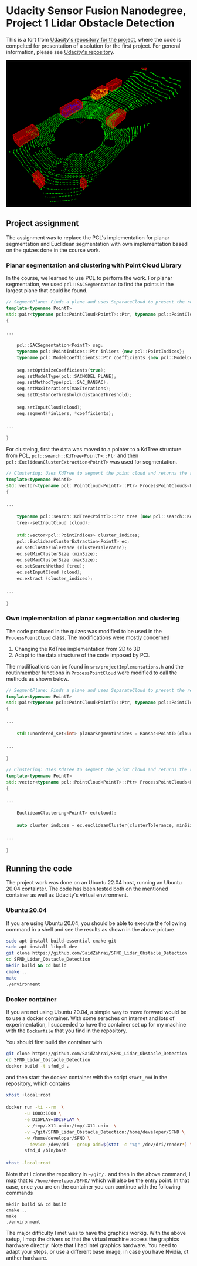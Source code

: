# Udacity Sensor Fusion Nanodegree, Project 1 Lidar Obstacle Detection

This is a fort from [Udacity's repository for the project](https://github.com/udacity/SFND_Lidar_Obstacle_Detection), where the code is compelted for presentation of a solution for the first project. For general information, please see [Udacity's repository](https://github.com/udacity/SFND_Lidar_Obstacle_Detection).

<img src="media/Viewer.png" width="700" height="400" />


## Project assignment
The assignment was to replace the PCL's implementation for planar segmentation and Euclidean segmentation with own implementation based on the quizes done in the course work.

### Planar segmentation and clustering with Point Cloud Library
In the course, we learned to use PCL to perform the work. For planar segmentation, we used `pcl::SACSegmentation` to find the points in the largest plane that could be found.
```C++
// SegmentPlane: Finds a plane and uses SeparateCloud to present the results as two separate point clouds
template<typename PointT>
std::pair<typename pcl::PointCloud<PointT>::Ptr, typename pcl::PointCloud<PointT>::Ptr> ProcessPointClouds<PointT>::SegmentPlane(typename pcl::PointCloud<PointT>::Ptr cloud, int maxIterations, float distanceThreshold)
{

...

    pcl::SACSegmentation<PointT> seg;
    typename pcl::PointIndices::Ptr inliers {new pcl::PointIndices};
    typename pcl::ModelCoefficients::Ptr coefficients {new pcl::ModelCoefficients};

    seg.setOptimizeCoefficients(true);
    seg.setModelType(pcl::SACMODEL_PLANE);
    seg.setMethodType(pcl::SAC_RANSAC);
    seg.setMaxIterations(maxIterations);
    seg.setDistanceThreshold(distanceThreshold);

    seg.setInputCloud(cloud);
    seg.segment(*inliers, *coefficients);

...

}
```

For clusteing, first the data was moved to a pointer to a KdTree structure from PCL, `pcl::search::KdTree<PointT>::Ptr` and then `pcl::EuclideanClusterExtraction<PointT>` was used for segmentation.

```C++
// Clustering: Uses KdTree to segment the point cloud and returns the result as a vector of point clouds of the segments
template<typename PointT>
std::vector<typename pcl::PointCloud<PointT>::Ptr> ProcessPointClouds<PointT>::Clustering(typename pcl::PointCloud<PointT>::Ptr cloud, float clusterTolerance, int minSize, int maxSize)
{

...

    typename pcl::search::KdTree<PointT>::Ptr tree (new pcl::search::KdTree<PointT>);
    tree->setInputCloud (cloud);

    std::vector<pcl::PointIndices> cluster_indices;
    pcl::EuclideanClusterExtraction<PointT> ec;
    ec.setClusterTolerance (clusterTolerance);
    ec.setMinClusterSize (minSize);
    ec.setMaxClusterSize (maxSize);
    ec.setSearchMethod (tree);
    ec.setInputCloud (cloud);
    ec.extract (cluster_indices);

...

}
```

### Own implementation of planar segmentation and clustering
The code produced in the quizes was modified to be used in the `ProcessPointCloud` class. The modifications were mostly concerned

1. Changing the KdTree implementation from 2D to 3D
2. Adapt to the data structure of the code imposed by PCL

The modifications can be found in `src/projectImplementations.h` and the routinmember functions in `ProcessPointCloud` were modified to call the methods as shown below.

```C++
// SegmentPlane: Finds a plane and uses SeparateCloud to present the results as two separate point clouds
template<typename PointT>
std::pair<typename pcl::PointCloud<PointT>::Ptr, typename pcl::PointCloud<PointT>::Ptr> ProcessPointClouds<PointT>::SegmentPlane(typename pcl::PointCloud<PointT>::Ptr cloud, int maxIterations, float distanceThreshold)
{

...

    std::unordered_set<int> planarSegmentIndices = Ransac<PointT>(cloud, maxIterations, distanceThreshold);

...

}
```


```C++
// Clustering: Uses KdTree to segment the point cloud and returns the result as a vector of point clouds of the segments
template<typename PointT>
std::vector<typename pcl::PointCloud<PointT>::Ptr> ProcessPointClouds<PointT>::Clustering(typename pcl::PointCloud<PointT>::Ptr cloud, float clusterTolerance, int minSize, int maxSize)
{

...

    EuclideanClustering<PointT> ec(cloud);

    auto cluster_indices = ec.euclideanCluster(clusterTolerance, minSize, maxSize);

...

}
```

## Running the code

The project work was done on an Ubuntu 22.04 host, running an Ubuntu 20.04 containter. The code has been tested both on the mentioned container as well as Udacity's virtual environment.

### Ubuntu 20.04
If you are using Ubuntu 20.04, you should be able to execute the following command in a shell and see the results as shown in the above picture.

```sh
sudo apt install build-essential cmake git
sudo apt install libpcl-dev
git clone https://github.com/SaidZahrai/SFND_Lidar_Obstacle_Detection 
cd SFND_Lidar_Obstacle_Detection 
mkdir build && cd build
cmake ..
make
./environment
```

### Docker container
If you are not using Ubuntu 20.04, a simple way to move forward would be to use a docker container. With some seraches on internet and lots of experimentation, I succeeded to have the container set up for my machine with the `Dockerfile` that you find in the repository.

You should first build the container with
```sh
git clone https://github.com/SaidZahrai/SFND_Lidar_Obstacle_Detection 
cd SFND_Lidar_Obstacle_Detection 
docker build -t sfnd_d .
```
and then start the docker container with the script `start_cmd` in the repository, which contains
```sh
xhost +local:root

docker run -ti --rm  \
       -u 1000:1000 \
       -e DISPLAY=$DISPLAY \
       -v /tmp/.X11-unix:/tmp/.X11-unix  \
       -v ~/git/SFND_Lidar_Obstacle_Detection:/home/developer/SFND \
       -w /home/developer/SFND \
       --device /dev/dri --group-add=$(stat -c "%g" /dev/dri/render*) \
       sfnd_d /bin/bash
       
xhost -local:root
```
Note that I clone the repository in `~/git/.` and then in the above command, I map that to `/home/developer/SFND/` which will also be the entry point. In that case, once you are on the container you can continue with the following commands
```
mkdir build && cd build
cmake ..
make
./environment
```

The major difficulty I met was to have the graphics workig. With the above setup, I map the drivers so that the virtual machine access the graphics hardware directly. Note that I had Intel graphics hardware. You need to adapt your steps, or use a different base image, in case you have Nvidia, ot anther hardware.
